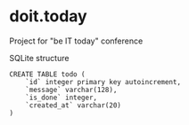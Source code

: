 # doit.today
Project for "be IT today" conference

SQLite structure

```
CREATE TABLE todo (
    `id` integer primary key autoincrement,
    `message` varchar(128), 
    `is_done` integer, 
    `created_at` varchar(20)
)
```
